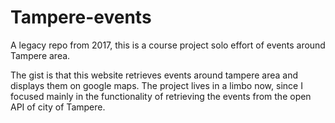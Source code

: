 # Tampere-events
A legacy repo from 2017, this is a course project solo effort of events around Tampere area.

The gist is that this website retrieves events around tampere area and displays them on google maps. The project lives in a limbo now, since I focused mainly in the functionality of retrieving the events from the open API of city of Tampere.
